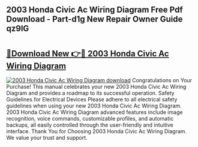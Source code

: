 ## 2003 Honda Civic Ac Wiring Diagram Free Pdf Download - Part-d1g New Repair Owner Guide qz9lG

# <h2><a href="http://dfsy28.blite.top/?on=2003+Honda+Civic+Ac+Wiring+Diagram">🔗Download New 👉🔴 2003 Honda Civic Ac Wiring Diagram</a></h2>

[![2003 Honda Civic Ac Wiring Diagram download](https://i.imgur.com/lujVjoI.png)](http://dfsy28.blite.top/?on=2003+Honda+Civic+Ac+Wiring+Diagram)
Congratulations on Your Purchase! This manual celebrates your new 2003 Honda Civic Ac Wiring Diagram and provides a roadmap to its successful operation. Safety Guidelines for Electrical Devices Please adhere to all electrical safety guidelines when using your new 2003 Honda Civic Ac Wiring Diagram. 2003 Honda Civic Ac Wiring Diagram advanced features include image recognition, voice commands, customizable profiles, and automatic backups, all easily controlled through the user-friendly and intuitive interface. Thank You for Choosing 2003 Honda Civic Ac Wiring Diagram. We value your trust and support.
